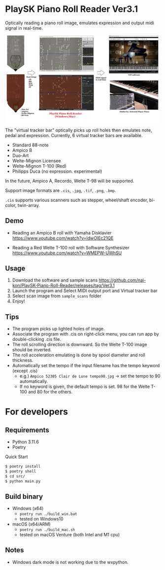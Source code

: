 # PlaySK Piano Roll Reader Ver3.1

Optically reading a piano roll image, emulates expression and output midi signal in real-time.

![Overall System](./docs/Overall_System.jpg)

The "virtual tracker bar" optically picks up roll holes then emulates note, pedal and expression.
Currently, 6 virtual tracker bars are available.
- Standard 88-note
- Ampico B
- Duo-Art
- Welte-Mignon Licensee
- Welte-Mignon T-100 (Red)
- Philipps Duca (no expression. experimental)

In the future, Ampico A, Recordo, Welte T-98 will be supported.

Support image formats are `.cis`, `.jpg`, `.tif`, `.png`, `.bmp`. 

`.cis` supports various scanners such as stepper, wheel/shaft encoder, bi-color, twin-array.


## Demo

- Reading an Ampico B roll with Yamaha Disklavier  
    https://www.youtube.com/watch?v=ldwOIEc21QE

- Reading a Red Welte T-100 roll with Software Synthesizer  
    https://www.youtube.com/watch?v=WMEPW-UWhSU

## Usage

1. Download the software and sample scans
    https://github.com/nai-kon/PlaySK-Piano-Roll-Reader/releases/tag/Ver3.1
2. Launch the program and Select MIDI output port and Virtual tracker bar
3. Select scan image from `sample_scans` folder
4. Enjoy!


## Tips
* The program picks up lighted holes of image.
* Associate the program with .cis on right-click menu, you can run app by double-clicking .cis file.
* The roll scrolling direction is downward. So the Welte T-100 image should be inverted.
* The roll acceleration emulating is done by spool diameter and roll thickness.
* Automatically set the tempo if the input filename has the tempo keyword (except .cis)
    * e.g.) `Ampico 52305 Clair de Lune tempo90.jpg` -> set the tempo to 90 automatically.
    * If no keyword is given, the default tempo is set. 98 for the Welte T-100 and 80 for the others.


# For developers

## Requirements

* Python 3.11.6
* Poetry

Quick Start
```
$ poetry install
$ poetry shell
$ cd src/
$ python main.py
```

## Build binary

- Windows (x64)
    - `poetry run ./build_win.bat`
    - tested on Windows10
- macOS (x64/ARM)
    - `poetry run ./build_mac.sh`
    - tested on macOS Venture (both Intel and M1 cpu)

## Notes
* Windows dark mode is not working due to the wxpython.
